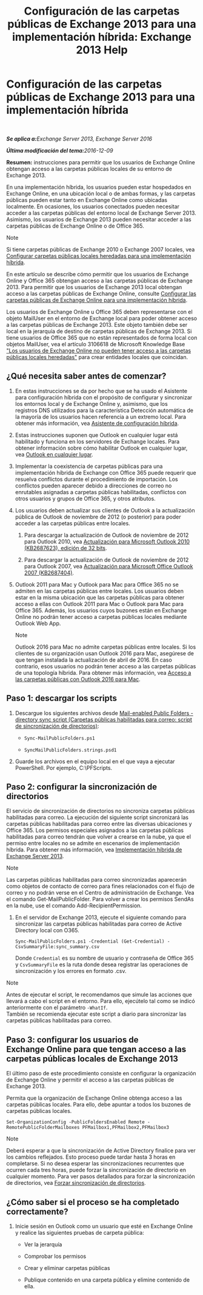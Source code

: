 ﻿---
title: 'Configuración de las carpetas públicas de Exchange 2013 para una implementación híbrida: Exchange 2013 Help'
TOCTitle: Configuración de las carpetas públicas de Exchange 2013 para una implementación híbrida
ms:assetid: b828520f-022c-4fcb-ab68-e1c330e87c33
ms:mtpsurl: https://technet.microsoft.com/es-es/library/Dn986544(v=EXCHG.150)
ms:contentKeyID: 65452453
ms.date: 04/23/2018
mtps_version: v=EXCHG.150
ms.translationtype: HT
---

# Configuración de las carpetas públicas de Exchange 2013 para una implementación híbrida

 

_<strong>Se aplica a:</strong>Exchange Server 2013, Exchange Server 2016_

_<strong>Última modificación del tema:</strong>2016-12-09_

**Resumen:**   instrucciones para permitir que los usuarios de Exchange Online obtengan acceso a las carpetas públicas locales de su entorno de Exchange 2013.

En una implementación híbrida, los usuarios pueden estar hospedados en Exchange Online, en una ubicación local o de ambas formas, y las carpetas públicas pueden estar tanto en Exchange Online como ubicadas localmente. En ocasiones, los usuarios conectados pueden necesitar acceder a las carpetas públicas del entorno local de Exchange Server 2013. Asimismo, los usuarios de Exchange 2013 pueden necesitar acceder a las carpetas públicas de Exchange Online o de Office 365.


> [!NOTE]
> Si tiene carpetas públicas de Exchange&nbsp;2010 o Exchange&nbsp;2007 locales, vea <A href="configure-legacy-on-premises-public-folders-for-a-hybrid-deployment-exchange-2013-help.md">Configurar carpetas públicas locales heredadas para una implementación híbrida</A>.



En este artículo se describe cómo permitir que los usuarios de Exchange Online y Office 365 obtengan acceso a las carpetas públicas de Exchange 2013. Para permitir que los usuarios de Exchange 2013 local obtengan acceso a las carpetas públicas de Exchange Online, consulte [Configurar las carpetas públicas de Exchange Online para una implementación híbrida](configure-exchange-online-public-folders-for-a-hybrid-deployment-exchange-2013-help.md).

Los usuarios de Exchange Online u Office 365 deben representarse con el objeto MailUser en el entorno de Exchange local para poder obtener acceso a las carpetas públicas de Exchange 2013. Este objeto también debe ser local en la jerarquía de destino de carpetas públicas de Exchange 2013. Si tiene usuarios de Office 365 que no están representados de forma local con objetos MailUser, vea el artículo 3106618 de Microsoft Knowledge Base ["Los usuarios de Exchange Online no pueden tener acceso a las carpetas públicas locales heredadas"](https://go.microsoft.com/fwlink/p/?linkid=699451) para crear entidades locales que coincidan.

## ¿Qué necesita saber antes de comenzar?

1.  En estas instrucciones se da por hecho que se ha usado el Asistente para configuración híbrida con el propósito de configurar y sincronizar los entornos local y de Exchange Online y, asimismo, que los registros DNS utilizados para la característica Detección automática de la mayoría de los usuarios hacen referencia a un extremo local. Para obtener más información, vea [Asistente de configuración híbrida](hybrid-configuration-wizard-exchange-2013-help.md).

2.  Estas instrucciones suponen que Outlook en cualquier lugar está habilitado y funciona en los servidores de Exchange locales. Para obtener información sobre cómo habilitar Outlook en cualquier lugar, vea [Outlook en cualquier lugar](https://technet.microsoft.com/es-es/library/bb123741\(v=exchg.150\)).

3.  Implementar la coexistencia de carpetas públicas para una implementación híbrida de Exchange con Office 365 puede requerir que resuelva conflictos durante el procedimiento de importación. Los conflictos pueden aparecer debido a direcciones de correo no enrutables asignadas a carpetas públicas habilitadas, conflictos con otros usuarios y grupos de Office 365, y otros atributos.

4.  Los usuarios deben actualizar sus clientes de Outlook a la actualización pública de Outlook de noviembre de 2012 (o posterior) para poder acceder a las carpetas públicas entre locales.
    
    1.  Para descargar la actualización de Outlook de noviembre de 2012 para Outlook 2010, vea [Actualización para Microsoft Outlook 2010 (KB2687623), edición de 32 bits](https://www.microsoft.com/es-es/download/details.aspx?id=35702).
    
    2.  Para descargar la actualización de Outlook de noviembre de 2012 para Outlook 2007, vea [Actualización para Microsoft Office Outlook 2007 (KB2687404)](https://www.microsoft.com/es-es/download/details.aspx?id=35718).

5.  Outlook 2011 para Mac y Outlook para Mac para Office 365 no se admiten en las carpetas públicas entre locales. Los usuarios deben estar en la misma ubicación que las carpetas públicas para obtener acceso a ellas con Outlook 2011 para Mac o Outlook para Mac para Office 365. Además, los usuarios cuyos buzones están en Exchange Online no podrán tener acceso a carpetas públicas locales mediante Outlook Web App.
    

    > [!NOTE]
    > Outlook 2016 para Mac no admite carpetas públicas entre locales. Si los clientes de su organización usan Outlook 2016 para Mac, asegúrese de que tengan instalada la actualización de abril de 2016. En caso contrario, esos usuarios no podrán tener acceso a las carpetas públicas de una topología híbrida. Para obtener más información, vea <A href="https://technet.microsoft.com/es-es/library/mt788631(v=exchg.150)">Acceso a las carpetas públicas con Outlook 2016 para Mac</A>.



## Paso 1: descargar los scripts

1.  Descargue los siguientes archivos desde [Mail-enabled Public Folders - directory sync script (Carpetas públicas habilitadas para correo: script de sincronización de directorios)](https://www.microsoft.com/es-es/download/details.aspx?id=46381):
    
      - `Sync-MailPublicFolders.ps1`
    
      - `SyncMailPublicFolders.strings.psd1`

2.  Guarde los archivos en el equipo local en el que vaya a ejecutar PowerShell. Por ejemplo, C:\\PFScripts.

## Paso 2: configurar la sincronización de directorios

El servicio de sincronización de directorios no sincroniza carpetas públicas habilitadas para correo. La ejecución del siguiente script sincronizará las carpetas públicas habilitadas para correo entre las diversas ubicaciones y Office 365. Los permisos especiales asignados a las carpetas públicas habilitadas para correo tendrán que volver a crearse en la nube, ya que el permiso entre locales no se admite en escenarios de implementación híbrida. Para obtener más información, vea [Implementación híbrida de Exchange Server 2013](exchange-server-hybrid-deployments-exchange-2013-help.md).


> [!NOTE]
> Las carpetas públicas habilitadas para correo sincronizadas aparecerán como objetos de contacto de correo para fines relacionados con el flujo de correo y no podrán verse en el Centro de administración de Exchange. Vea el comando Get-MailPublicFolder. Para volver a crear los permisos SendAs en la nube, use el comando Add-RecipientPermission.



1.  En el servidor de Exchange 2013, ejecute el siguiente comando para sincronizar las carpetas públicas habilitadas para correo de Active Directory local con O365.
    
        Sync-MailPublicFolders.ps1 -Credential (Get-Credential) -CsvSummaryFile:sync_summary.csv
    
    Donde `Credential` es su nombre de usuario y contraseña de Office 365 y `CsvSummaryFile` es la ruta donde desea registrar las operaciones de sincronización y los errores en formato .csv.


> [!NOTE]
> Antes de ejecutar el script, le recomendamos que simule las acciones que llevará a cabo el script en el entorno. Para ello, ejecútelo tal como se indicó anteriormente con el parámetro <CODE>-WhatIf</CODE>.<BR>También se recomienda ejecutar este script a diario para sincronizar las carpetas públicas habilitadas para correo.



## Paso 3: configurar los usuarios de Exchange Online para que tengan acceso a las carpetas públicas locales de Exchange 2013

El último paso de este procedimiento consiste en configurar la organización de Exchange Online y permitir el acceso a las carpetas públicas de Exchange 2013.

Permita que la organización de Exchange Online obtenga acceso a las carpetas públicas locales. Para ello, debe apuntar a todos los buzones de carpetas públicas locales.

    Set-OrganizationConfig -PublicFoldersEnabled Remote -RemotePublicFolderMailboxes PFMailbox1,PFMailbox2,PFMailbox3


> [!NOTE]
> Deberá esperar a que la sincronización de Active&nbsp;Directory finalice para ver los cambios reflejados. Esto proceso puede tardar hasta 3 horas en completarse. Si no desea esperar las sincronizaciones recurrentes que ocurren cada tres horas, puede forzar la sincronización de directorio en cualquier momento. Para ver pasos detallados para forzar la sincronización de directorios, vea <A href="http://technet.microsoft.com/es-es/library/jj151771.aspx">Forzar sincronización de directorios</A>.



## ¿Cómo saber si el proceso se ha completado correctamente?

1.  Inicie sesión en Outlook como un usuario que esté en Exchange Online y realice las siguientes pruebas de carpeta pública:
    
      - Ver la jerarquía
    
      - Comprobar los permisos
    
      - Crear y eliminar carpetas públicas
    
      - Publique contenido en una carpeta pública y elimine contenido de ella.

